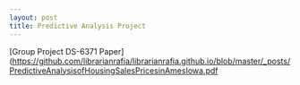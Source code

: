 ```yaml
---
layout: post
title: Predictive Analysis Project
---
```


[Group Project DS-6371 Paper](https://github.com/librarianrafia/librarianrafia.github.io/blob/master/_posts/PredictiveAnalysisofHousingSalesPricesinAmesIowa.pdf